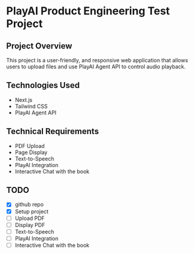 # PlayAI Product Engineering Test Project

## Project Overview

This project is a user-friendly, and responsive web application that allows users to upload files and use PlayAI Agent API to control audio playback.

## Technologies Used

- Next.js
- Tailwind CSS
- PlayAI Agent API

## Technical Requirements

- PDF Upload
- Page Display
- Text-to-Speech
- PlayAI Integration
- Interactive Chat with the book

## TODO

- [x] github repo
- [x] Setup project
- [ ] Upload PDF
- [ ] Display PDF
- [ ] Text-to-Speech
- [ ] PlayAI Integration
- [ ] Interactive Chat with the book

